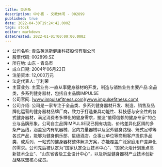 ```yaml
---
title: 英派斯
description: 中小板 - 文教休闲 - 002899
published: true
date: 2022-04-30T19:24:42.000Z
tags: stock
editor: markdown
dateCreated: 2022-01-01T00:00:00.000Z
---
```


- 公司名称: 青岛英派斯健康科技股份有限公司
- 股票代码: 002899.SZ
- 所在地: 山东 - 青岛市
- 成立日期: 2004年06月23日
- 注册资本: 12,000万元
- 法定代表人: 丁利荣
- 主营业务: 主营业务:一直从事健身器材的开发，制造与销售业务主要产品:全品类，多系列健身器材，包括自主品牌IMPULSE
- 公司官网: [www.impulsefitness.com](www.impulsefitness.com)
- 公司介绍: 公司是一家专注于全品类、多系列健身器材开发、制造、销售及品牌化运营的健身器材品牌厂商，致力于打造兼具功能性、科技感与安全性的各式健身器材，满足消费者多样化的健身需求，塑造“值得信赖的健身专家”的企业与品牌形象。公司自主品牌IMPULSE现已拥有功能、价格差异化区隔的多条产品线，涵盖室内有氧器械、室内力量器械以及室外健身路径、笼式足球等各式产品，能够为健身俱乐部、星级酒店、企事业单位等商用客户提供多品类、成系列、一站式的健身器材整体解决方案，亦能覆盖广泛家庭用户差异化的需求。公司先后被认定为“国家认定企业技术中心”、“国家火炬计划重点高新技术企业”、“山东省省级工业设计中心”，以及新型健身器材产业技术创新战略联盟核心成员。


